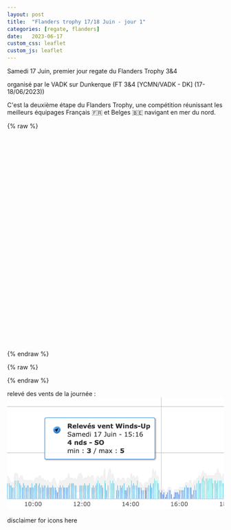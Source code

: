```yaml
---
layout: post
title:  "Flanders trophy 17/18 Juin - jour 1"
categories: [regate, flanders]
date:   2023-06-17
custom_css: leaflet
custom_js: leaflet
---
```


Samedi 17 Juin, premier jour regate du Flanders Trophy 3&4

organisé par le VADK sur Dunkerque (FT 3&4 [YCMN/VADK - DK] (17-18/06/2023))

C'est la deuxième étape du Flanders Trophy, une compétition réunissant les meilleurs équipages Français 🇫🇷 et Belges 🇧🇪 navigant en mer du nord. 

{% raw %}
<div id="map" style="height: 500px; position:relative;"></div>
{% endraw %}

{% raw %}
<script>

    var r1GPXFiles = [
            { path: '/gpx/flanders_day16.gpx', color: 'red',  title: 'all races' },                
        ];

</script>
    
<script src="/js/animate.js"></script>
{% endraw %}

relevé des vents de la journée :
![vent](/images/posts/flanders_1718/wind17.png)


disclaimer for icons here
